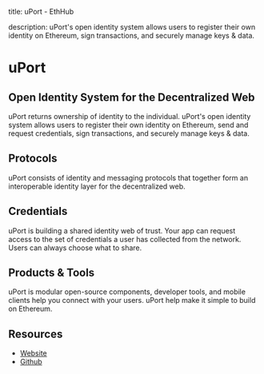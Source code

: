 title: uPort - EthHub

description: uPort's open identity system allows users to register their own identity on Ethereum, sign transactions, and securely manage keys & data.

# uPort

## Open Identity System for the Decentralized Web

uPort returns ownership of identity to the individual. uPort's open identity system allows users to register their own identity on Ethereum, send and request credentials, sign transactions, and securely manage keys & data.

## Protocols

uPort consists of identity and messaging protocols that together form an interoperable identity layer for the decentralized web.

## Credentials

uPort is building a shared identity web of trust. Your app can request access to the set of credentials a user has collected from the network. Users can always choose what to share.

## Products & Tools

uPort is modular open-source components, developer tools, and mobile clients help you connect with your users. uPort help make it simple to build on Ethereum.

## Resources

* [Website](https://www.uport.me/)
* [Github](https://github.com/uport-project/)

